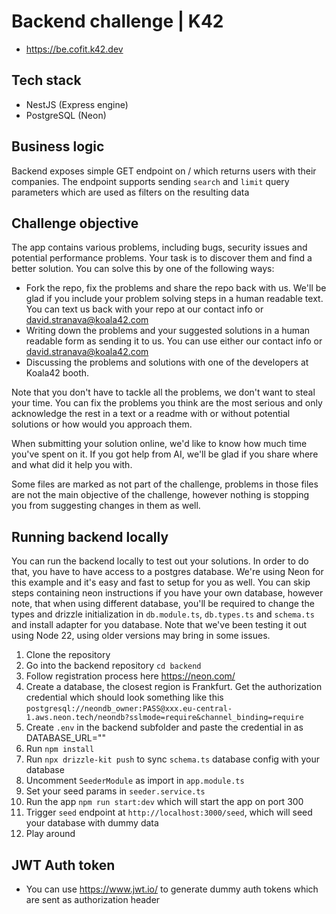 # Backend challenge | K42
- https://be.cofit.k42.dev

## Tech stack
- NestJS (Express engine)
- PostgreSQL (Neon)

## Business logic
Backend exposes simple GET endpoint on / which returns users with their companies. The endpoint supports sending `search` and `limit` query parameters which are used as filters on the resulting data


## Challenge objective
The app contains various problems, including bugs, security issues and potential performance problems. Your task is to discover them and find a better solution. You can solve this by one of the following ways:
- Fork the repo, fix the problems and share the repo back with us. We'll be glad if you include your problem solving steps in a human readable text. You can text us back with your repo at our contact info or david.stranava@koala42.com
- Writing down the problems and your suggested solutions in a human readable form as sending it to us. You can use either our contact info or david.stranava@koala42.com
- Discussing the problems and solutions with one of the developers at Koala42 booth.

Note that you don't have to tackle all the problems, we don't want to steal your time. You can fix the problems you think are the most serious and only acknowledge the rest in a text or a readme with or without potential solutions or how would you approach them.

When submitting your solution online, we'd like to know how much time you've spent on it. If you got help from AI, we'll be glad if you share where and what did it help you with.

Some files are marked as not part of the challenge, problems in those files are not the main objective of the challenge, however nothing is stopping you from suggesting changes in them as well.


## Running backend locally
You can run the backend locally to test out your solutions. In order to do that, you have to have access to a postgres database. We're using Neon for this example and it's easy and fast to setup for you as well. You can skip steps containing neon instructions if you have your own database, however note, that when using different database, you'll be required to change the types and drizzle initialization in `db.module.ts`, `db.types.ts` and `schema.ts` and install adapter for you database. Note that we've been testing it out using Node 22, using older versions may bring in some issues.

1. Clone the repository
2. Go into the backend repository `cd backend`
3. Follow registration process here https://neon.com/
4. Create a database, the closest region is Frankfurt. Get the authorization credential which should look something like this `postgresql://neondb_owner:PASS@xxx.eu-central-1.aws.neon.tech/neondb?sslmode=require&channel_binding=require`
5. Create `.env` in the backend subfolder and paste the credential in as DATABASE_URL=""
6. Run `npm install`
7. Run `npx drizzle-kit push` to sync `schema.ts` database config with your database
8. Uncomment `SeederModule` as import in `app.module.ts`
9. Set your seed params in `seeder.service.ts`
10. Run the app `npm run start:dev` which will start the app on port 300
11. Trigger `seed` endpoint at `http://localhost:3000/seed`, which will seed your database with dummy data
12. Play around



## JWT Auth token
- You can use https://www.jwt.io/ to generate dummy auth tokens which are sent as authorization header
